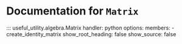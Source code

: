 # Documentation for `Matrix`

::: useful_utility.algebra.Matrix
    handler: python
    options:
      members:
        - create_identity_matrix
      show_root_heading: false
      show_source: false